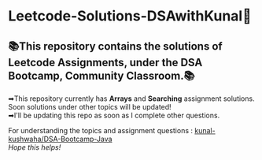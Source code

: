 # Leetcode-Solutions-DSAwithKunal📝
## 📚This repository contains the solutions of Leetcode Assignments, under the DSA Bootcamp, Community Classroom.📚 
➡This repository currently has **Arrays** and **Searching** assignment solutions. Soon solutions under other topics will be updated!<br>
➡I'll be updating this repo as soon as I complete other questions.

For understanding the topics and assignment questions : [kunal-kushwaha/DSA-Bootcamp-Java](https://github.com/kunal-kushwaha/DSA-Bootcamp-Java) <br>
*Hope this helps!*
